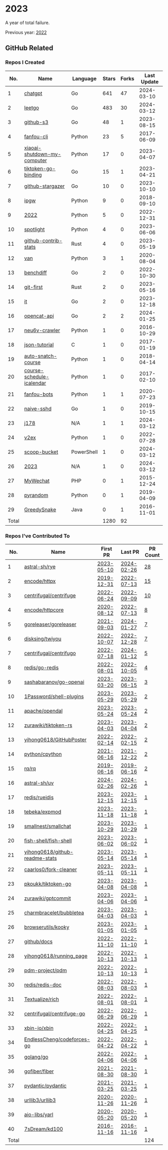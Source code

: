 # 2023

A year of total failure.

Previous year: [2022](https://github.com/j178/2022)

## GitHub Related

### Repos I Created

<!-- BEGIN:created_repos -->
| No.   | Name                                                                               | Language   | Stars | Forks | Last Update |
|-------|------------------------------------------------------------------------------------|------------|-------|-------|-------------|
| 1     | [chatgpt](https://github.com/j178/chatgpt)                                         | Go         | 641   | 47    | 2024-03-10  |
| 2     | [leetgo](https://github.com/j178/leetgo)                                           | Go         | 483   | 30    | 2024-03-12  |
| 3     | [github-s3](https://github.com/j178/github-s3)                                     | Go         | 48    | 1     | 2023-08-15  |
| 4     | [fanfou-cli](https://github.com/j178/fanfou-cli)                                   | Python     | 23    | 5     | 2017-06-09  |
| 5     | [xiaoai-shutdown-my-computer](https://github.com/j178/xiaoai-shutdown-my-computer) | Python     | 17    | 0     | 2023-04-07  |
| 6     | [tiktoken-go-binding](https://github.com/j178/tiktoken-go-binding)                 | Go         | 15    | 1     | 2023-04-21  |
| 7     | [github-stargazer](https://github.com/j178/github-stargazer)                       | Go         | 10    | 0     | 2023-10-10  |
| 8     | [ipgw](https://github.com/j178/ipgw)                                               | Python     | 9     | 0     | 2018-09-10  |
| 9     | [2022](https://github.com/j178/2022)                                               | Python     | 5     | 0     | 2022-12-31  |
| 10    | [spotlight](https://github.com/j178/spotlight)                                     | Python     | 4     | 0     | 2023-06-06  |
| 11    | [github-contrib-stats](https://github.com/j178/github-contrib-stats)               | Rust       | 4     | 0     | 2023-05-19  |
| 12    | [van](https://github.com/j178/van)                                                 | Python     | 3     | 1     | 2020-08-04  |
| 13    | [benchdiff](https://github.com/j178/benchdiff)                                     | Go         | 2     | 0     | 2022-10-30  |
| 14    | [git-first](https://github.com/j178/git-first)                                     | Rust       | 2     | 0     | 2023-05-16  |
| 15    | [it](https://github.com/j178/it)                                                   | Go         | 2     | 0     | 2023-12-18  |
| 16    | [opencat-api](https://github.com/j178/opencat-api)                                 | Go         | 2     | 2     | 2024-01-25  |
| 17    | [neu6v-crawler](https://github.com/j178/neu6v-crawler)                             | Python     | 1     | 0     | 2016-10-29  |
| 18    | [json-tutorial](https://github.com/j178/json-tutorial)                             | C          | 1     | 0     | 2017-01-19  |
| 19    | [auto-snatch-course](https://github.com/j178/auto-snatch-course)                   | Python     | 1     | 0     | 2018-04-14  |
| 20    | [course-schedule-icalendar](https://github.com/j178/course-schedule-icalendar)     | Python     | 1     | 0     | 2017-02-10  |
| 21    | [fanfou-bots](https://github.com/j178/fanfou-bots)                                 | Python     | 1     | 1     | 2020-07-23  |
| 22    | [naive-sshd](https://github.com/j178/naive-sshd)                                   | Go         | 1     | 0     | 2019-10-15  |
| 23    | [j178](https://github.com/j178/j178)                                               | N/A        | 1     | 1     | 2024-03-12  |
| 24    | [v2ex](https://github.com/j178/v2ex)                                               | Python     | 1     | 0     | 2022-07-28  |
| 25    | [scoop-bucket](https://github.com/j178/scoop-bucket)                               | PowerShell | 1     | 0     | 2024-03-12  |
| 26    | [2023](https://github.com/j178/2023)                                               | N/A        | 1     | 0     | 2024-03-12  |
| 27    | [MyWechat](https://github.com/j178/MyWechat)                                       | PHP        | 0     | 1     | 2015-12-24  |
| 28    | [pyrandom](https://github.com/j178/pyrandom)                                       | Python     | 0     | 1     | 2019-04-09  |
| 29    | [GreedySnake](https://github.com/j178/GreedySnake)                                 | Java       | 0     | 1     | 2016-11-01  |
| Total |                                                                                    |            | 1280  | 92    |             |
<!-- END:created_repos -->

### Repos I've Contributed To

<!-- BEGIN:contributed -->
| No.   | Name                                                                                | First PR                                                                | Last PR                                                                 | PR Count                                                                             |
|-------|-------------------------------------------------------------------------------------|-------------------------------------------------------------------------|-------------------------------------------------------------------------|--------------------------------------------------------------------------------------|
| 1     | [astral-sh/rye](https://github.com/astral-sh/rye)                                   | [2023-05-10](https://github.com/astral-sh/rye/pull/127)                 | [2024-02-26](https://github.com/astral-sh/rye/pull/778)                 | [28](https://github.com/astral-sh/rye/pulls?q=is%3Apr+author%3Aj178)                 |
| 2     | [encode/httpx](https://github.com/encode/httpx)                                     | [2019-12-31](https://github.com/encode/httpx/pull/704)                  | [2022-07-13](https://github.com/encode/httpx/pull/2302)                 | [15](https://github.com/encode/httpx/pulls?q=is%3Apr+author%3Aj178)                  |
| 3     | [centrifugal/centrifuge](https://github.com/centrifugal/centrifuge)                 | [2022-06-24](https://github.com/centrifugal/centrifuge/pull/230)        | [2022-09-09](https://github.com/centrifugal/centrifuge/pull/252)        | [10](https://github.com/centrifugal/centrifuge/pulls?q=is%3Apr+author%3Aj178)        |
| 4     | [encode/httpcore](https://github.com/encode/httpcore)                               | [2020-08-12](https://github.com/encode/httpcore/pull/154)               | [2022-07-13](https://github.com/encode/httpcore/pull/565)               | [8](https://github.com/encode/httpcore/pulls?q=is%3Apr+author%3Aj178)                |
| 5     | [goreleaser/goreleaser](https://github.com/goreleaser/goreleaser)                   | [2021-09-03](https://github.com/goreleaser/goreleaser/pull/2455)        | [2024-01-27](https://github.com/goreleaser/goreleaser/pull/4581)        | [7](https://github.com/goreleaser/goreleaser/pulls?q=is%3Apr+author%3Aj178)          |
| 6     | [disksing/twiyou](https://github.com/disksing/twiyou)                               | [2022-10-07](https://github.com/disksing/twiyou/pull/1)                 | [2022-12-28](https://github.com/disksing/twiyou/pull/10)                | [7](https://github.com/disksing/twiyou/pulls?q=is%3Apr+author%3Aj178)                |
| 7     | [centrifugal/centrifugo](https://github.com/centrifugal/centrifugo)                 | [2022-07-18](https://github.com/centrifugal/centrifugo/pull/525)        | [2024-01-12](https://github.com/centrifugal/centrifugo/pull/762)        | [5](https://github.com/centrifugal/centrifugo/pulls?q=is%3Apr+author%3Aj178)         |
| 8     | [redis/go-redis](https://github.com/redis/go-redis)                                 | [2022-08-01](https://github.com/redis/go-redis/pull/2174)               | [2022-10-05](https://github.com/redis/go-redis/pull/2231)               | [4](https://github.com/redis/go-redis/pulls?q=is%3Apr+author%3Aj178)                 |
| 9     | [sashabaranov/go-openai](https://github.com/sashabaranov/go-openai)                 | [2023-03-20](https://github.com/sashabaranov/go-openai/pull/180)        | [2023-06-15](https://github.com/sashabaranov/go-openai/pull/374)        | [3](https://github.com/sashabaranov/go-openai/pulls?q=is%3Apr+author%3Aj178)         |
| 10    | [1Password/shell-plugins](https://github.com/1Password/shell-plugins)               | [2023-05-29](https://github.com/1Password/shell-plugins/pull/271)       | [2023-05-29](https://github.com/1Password/shell-plugins/pull/273)       | [2](https://github.com/1Password/shell-plugins/pulls?q=is%3Apr+author%3Aj178)        |
| 11    | [apache/opendal](https://github.com/apache/opendal)                                 | [2023-05-24](https://github.com/apache/opendal/pull/2307)               | [2023-05-24](https://github.com/apache/opendal/pull/2308)               | [2](https://github.com/apache/opendal/pulls?q=is%3Apr+author%3Aj178)                 |
| 12    | [zurawiki/tiktoken-rs](https://github.com/zurawiki/tiktoken-rs)                     | [2023-04-03](https://github.com/zurawiki/tiktoken-rs/pull/14)           | [2023-04-04](https://github.com/zurawiki/tiktoken-rs/pull/15)           | [2](https://github.com/zurawiki/tiktoken-rs/pulls?q=is%3Apr+author%3Aj178)           |
| 13    | [yihong0618/GitHubPoster](https://github.com/yihong0618/GitHubPoster)               | [2022-02-14](https://github.com/yihong0618/GitHubPoster/pull/55)        | [2022-02-15](https://github.com/yihong0618/GitHubPoster/pull/56)        | [2](https://github.com/yihong0618/GitHubPoster/pulls?q=is%3Apr+author%3Aj178)        |
| 14    | [python/cpython](https://github.com/python/cpython)                                 | [2021-06-16](https://github.com/python/cpython/pull/26754)              | [2021-12-22](https://github.com/python/cpython/pull/30227)              | [2](https://github.com/python/cpython/pulls?q=is%3Apr+author%3Aj178)                 |
| 15    | [rq/rq](https://github.com/rq/rq)                                                   | [2019-06-16](https://github.com/rq/rq/pull/1108)                        | [2019-06-16](https://github.com/rq/rq/pull/1109)                        | [2](https://github.com/rq/rq/pulls?q=is%3Apr+author%3Aj178)                          |
| 16    | [astral-sh/uv](https://github.com/astral-sh/uv)                                     | [2024-02-26](https://github.com/astral-sh/uv/pull/1979)                 | [2024-02-26](https://github.com/astral-sh/uv/pull/1979)                 | [1](https://github.com/astral-sh/uv/pulls?q=is%3Apr+author%3Aj178)                   |
| 17    | [redis/rueidis](https://github.com/redis/rueidis)                                   | [2023-12-15](https://github.com/redis/rueidis/pull/426)                 | [2023-12-15](https://github.com/redis/rueidis/pull/426)                 | [1](https://github.com/redis/rueidis/pulls?q=is%3Apr+author%3Aj178)                  |
| 18    | [tebeka/expmod](https://github.com/tebeka/expmod)                                   | [2023-11-18](https://github.com/tebeka/expmod/pull/1)                   | [2023-11-18](https://github.com/tebeka/expmod/pull/1)                   | [1](https://github.com/tebeka/expmod/pulls?q=is%3Apr+author%3Aj178)                  |
| 19    | [smallnest/smallchat](https://github.com/smallnest/smallchat)                       | [2023-10-29](https://github.com/smallnest/smallchat/pull/1)             | [2023-10-29](https://github.com/smallnest/smallchat/pull/1)             | [1](https://github.com/smallnest/smallchat/pulls?q=is%3Apr+author%3Aj178)            |
| 20    | [fish-shell/fish-shell](https://github.com/fish-shell/fish-shell)                   | [2023-06-02](https://github.com/fish-shell/fish-shell/pull/9825)        | [2023-06-02](https://github.com/fish-shell/fish-shell/pull/9825)        | [1](https://github.com/fish-shell/fish-shell/pulls?q=is%3Apr+author%3Aj178)          |
| 21    | [yihong0618/github-readme-stats](https://github.com/yihong0618/github-readme-stats) | [2023-05-14](https://github.com/yihong0618/github-readme-stats/pull/13) | [2023-05-14](https://github.com/yihong0618/github-readme-stats/pull/13) | [1](https://github.com/yihong0618/github-readme-stats/pulls?q=is%3Apr+author%3Aj178) |
| 22    | [caarlos0/fork-cleaner](https://github.com/caarlos0/fork-cleaner)                   | [2023-05-11](https://github.com/caarlos0/fork-cleaner/pull/142)         | [2023-05-11](https://github.com/caarlos0/fork-cleaner/pull/142)         | [1](https://github.com/caarlos0/fork-cleaner/pulls?q=is%3Apr+author%3Aj178)          |
| 23    | [pkoukk/tiktoken-go](https://github.com/pkoukk/tiktoken-go)                         | [2023-04-08](https://github.com/pkoukk/tiktoken-go/pull/5)              | [2023-04-08](https://github.com/pkoukk/tiktoken-go/pull/5)              | [1](https://github.com/pkoukk/tiktoken-go/pulls?q=is%3Apr+author%3Aj178)             |
| 24    | [zurawiki/gptcommit](https://github.com/zurawiki/gptcommit)                         | [2023-04-06](https://github.com/zurawiki/gptcommit/pull/139)            | [2023-04-06](https://github.com/zurawiki/gptcommit/pull/139)            | [1](https://github.com/zurawiki/gptcommit/pulls?q=is%3Apr+author%3Aj178)             |
| 25    | [charmbracelet/bubbletea](https://github.com/charmbracelet/bubbletea)               | [2023-04-03](https://github.com/charmbracelet/bubbletea/pull/709)       | [2023-04-03](https://github.com/charmbracelet/bubbletea/pull/709)       | [1](https://github.com/charmbracelet/bubbletea/pulls?q=is%3Apr+author%3Aj178)        |
| 26    | [browserutils/kooky](https://github.com/browserutils/kooky)                         | [2023-01-05](https://github.com/browserutils/kooky/pull/56)             | [2023-01-05](https://github.com/browserutils/kooky/pull/56)             | [1](https://github.com/browserutils/kooky/pulls?q=is%3Apr+author%3Aj178)             |
| 27    | [github/docs](https://github.com/github/docs)                                       | [2022-11-10](https://github.com/github/docs/pull/21929)                 | [2022-11-10](https://github.com/github/docs/pull/21929)                 | [1](https://github.com/github/docs/pulls?q=is%3Apr+author%3Aj178)                    |
| 28    | [yihong0618/running_page](https://github.com/yihong0618/running_page)               | [2022-10-13](https://github.com/yihong0618/running_page/pull/319)       | [2022-10-13](https://github.com/yihong0618/running_page/pull/319)       | [1](https://github.com/yihong0618/running_page/pulls?q=is%3Apr+author%3Aj178)        |
| 29    | [pdm-project/pdm](https://github.com/pdm-project/pdm)                               | [2022-10-13](https://github.com/pdm-project/pdm/pull/1434)              | [2022-10-13](https://github.com/pdm-project/pdm/pull/1434)              | [1](https://github.com/pdm-project/pdm/pulls?q=is%3Apr+author%3Aj178)                |
| 30    | [redis/redis-doc](https://github.com/redis/redis-doc)                               | [2022-08-03](https://github.com/redis/redis-doc/pull/2064)              | [2022-08-03](https://github.com/redis/redis-doc/pull/2064)              | [1](https://github.com/redis/redis-doc/pulls?q=is%3Apr+author%3Aj178)                |
| 31    | [Textualize/rich](https://github.com/Textualize/rich)                               | [2022-08-01](https://github.com/Textualize/rich/pull/2437)              | [2022-08-01](https://github.com/Textualize/rich/pull/2437)              | [1](https://github.com/Textualize/rich/pulls?q=is%3Apr+author%3Aj178)                |
| 32    | [centrifugal/centrifuge-go](https://github.com/centrifugal/centrifuge-go)           | [2022-06-29](https://github.com/centrifugal/centrifuge-go/pull/64)      | [2022-06-29](https://github.com/centrifugal/centrifuge-go/pull/64)      | [1](https://github.com/centrifugal/centrifuge-go/pulls?q=is%3Apr+author%3Aj178)      |
| 33    | [xbin-io/xbin](https://github.com/xbin-io/xbin)                                     | [2022-04-25](https://github.com/xbin-io/xbin/pull/2)                    | [2022-04-25](https://github.com/xbin-io/xbin/pull/2)                    | [1](https://github.com/xbin-io/xbin/pulls?q=is%3Apr+author%3Aj178)                   |
| 34    | [EndlessCheng/codeforces-go](https://github.com/EndlessCheng/codeforces-go)         | [2022-04-22](https://github.com/EndlessCheng/codeforces-go/pull/3)      | [2022-04-22](https://github.com/EndlessCheng/codeforces-go/pull/3)      | [1](https://github.com/EndlessCheng/codeforces-go/pulls?q=is%3Apr+author%3Aj178)     |
| 35    | [golang/go](https://github.com/golang/go)                                           | [2022-04-06](https://github.com/golang/go/pull/52194)                   | [2022-04-06](https://github.com/golang/go/pull/52194)                   | [1](https://github.com/golang/go/pulls?q=is%3Apr+author%3Aj178)                      |
| 36    | [gofiber/fiber](https://github.com/gofiber/fiber)                                   | [2021-08-30](https://github.com/gofiber/fiber/pull/1510)                | [2021-08-30](https://github.com/gofiber/fiber/pull/1510)                | [1](https://github.com/gofiber/fiber/pulls?q=is%3Apr+author%3Aj178)                  |
| 37    | [pydantic/pydantic](https://github.com/pydantic/pydantic)                           | [2021-03-25](https://github.com/pydantic/pydantic/pull/2577)            | [2021-03-25](https://github.com/pydantic/pydantic/pull/2577)            | [1](https://github.com/pydantic/pydantic/pulls?q=is%3Apr+author%3Aj178)              |
| 38    | [urllib3/urllib3](https://github.com/urllib3/urllib3)                               | [2020-11-26](https://github.com/urllib3/urllib3/pull/2095)              | [2020-11-26](https://github.com/urllib3/urllib3/pull/2095)              | [1](https://github.com/urllib3/urllib3/pulls?q=is%3Apr+author%3Aj178)                |
| 39    | [aio-libs/yarl](https://github.com/aio-libs/yarl)                                   | [2020-05-20](https://github.com/aio-libs/yarl/pull/452)                 | [2020-05-20](https://github.com/aio-libs/yarl/pull/452)                 | [1](https://github.com/aio-libs/yarl/pulls?q=is%3Apr+author%3Aj178)                  |
| 40    | [7sDream/kd100](https://github.com/7sDream/kd100)                                   | [2016-11-16](https://github.com/7sDream/kd100/pull/1)                   | [2016-11-16](https://github.com/7sDream/kd100/pull/1)                   | [1](https://github.com/7sDream/kd100/pulls?q=is%3Apr+author%3Aj178)                  |
| Total |                                                                                     |                                                                         |                                                                         | 124                                                                                  |
<!-- END:contributed -->

